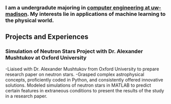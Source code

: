 ### I am a undergradute majoring in [computer engineering at uw-madison](https://guide.wisc.edu/undergraduate/engineering/electrical-computer-engineering/computer-engineering-bs/ "Computer Engineering, B.S. < University of Wisconsin-Madison"). My interests lie in applications of machine learning to the physical world.

## Projects and Experiences
### Simulation of Neutron Stars Project with Dr. Alexander Mushtukov at Oxford University
-Liaised with Dr. Alexander Mushtukov from Oxford University to prepare research paper on neutron stars.
-Grasped complex astrophysical concepts, proficiently coded in Python, and consistently offered innovative solutions.
Modeled simulations of neutron stars in MATLAB to predict certain features in extraneous conditions to present the results of the study in a research paper.
